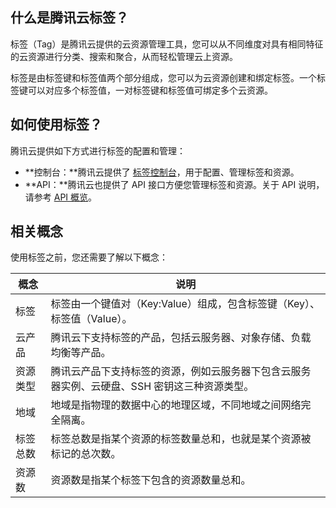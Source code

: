 ## 什么是腾讯云标签？

标签（Tag）是腾讯云提供的云资源管理工具，您可以从不同维度对具有相同特征的云资源进行分类、搜索和聚合，从而轻松管理云上资源。

标签是由标签键和标签值两个部分组成，您可以为云资源创建和绑定标签。一个标签键可以对应多个标签值，一对标签键和标签值可绑定多个云资源。



## 如何使用标签？

腾讯云提供如下方式进行标签的配置和管理：

- **控制台：**腾讯云提供了 [标签控制台](https://console.cloud.tencent.com/tag)，用于配置、管理标签和资源。
- **API：**腾讯云也提供了 API 接口方便您管理标签和资源。关于 API 说明，请参考 [API 概览](https://cloud.tencent.com/document/product/651/35307)。


## 相关概念

使用标签之前，您还需要了解以下概念：


| 概念     | 说明                                                         |
| -------- | ------------------------------------------------------------ |
| 标签     | 标签由一个键值对（Key:Value）组成，包含标签键（Key）、标签值（Value）。 |
| 云产品   | 腾讯云下支持标签的产品，包括云服务器、对象存储、负载均衡等产品。 |
| 资源类型 | 腾讯云产品下支持标签的资源，例如云服务器下包含云服务器实例、云硬盘、SSH 密钥这三种资源类型。 |
| 地域     | 地域是指物理的数据中心的地理区域，不同地域之间网络完全隔离。 |
| 标签总数 | 标签总数是指某个资源的标签数量总和，也就是某个资源被标记的总次数。 |
| 资源数   | 资源数是指某个标签下包含的资源数量总和。                     |



